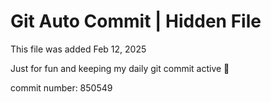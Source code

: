 # Git Auto Commit | Hidden File

This file was added Feb 12, 2025

Just for fun and keeping my daily git commit active 🤪

commit number: 850549
